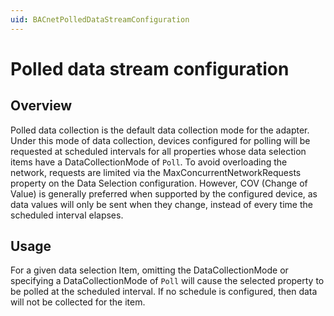```yaml
---
uid: BACnetPolledDataStreamConfiguration
---
```


# Polled data stream configuration

## Overview

Polled data collection is the default data collection mode for the adapter. Under this mode of data collection, devices configured for polling will be requested at scheduled intervals for all properties whose data selection items have a DataCollectionMode of `Poll`. To avoid overloading the network, requests are limited via the MaxConcurrentNetworkRequests property on the Data Selection configuration. However, COV (Change of Value) is generally preferred when supported by the configured device, as data values will only be sent when they change, instead of every time the scheduled interval elapses.

## Usage
For a given data selection Item, omitting the DataCollectionMode or specifying a DataCollectionMode of `Poll` will cause the selected property to be polled at the scheduled interval. If no schedule is configured, then data will not be collected for the item.
